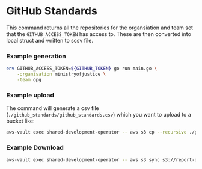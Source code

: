 # GitHub Standards

This command returns all the repositories for the organsiation and team set that the `GITHUB_ACCESS_TOKEN` has access to. These are then converted into local struct and written to scsv file.

### Example generation

```bash
env GITHUB_ACCESS_TOKEN=${GITHUB_TOKEN} go run main.go \
	-organisation ministryofjustice \
	-team opg
```

### Example upload

The command will generate a csv file (`./github_standards/github_standards.csv`) which you want to upload to a bucket like:

```bash
aws-vault exec shared-development-operator -- aws s3 cp --recursive ./github_standards s3://report-data-development/github_standards --sse AES256
```


### Example Download

```bash
aws-vault exec shared-development-operator -- aws s3 sync s3://report-data-development/github_standards ./bucket-data
```
